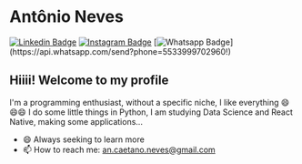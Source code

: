 # Antônio Neves

[![Linkedin Badge](https://img.shields.io/badge/-Linkedin-blue?style=flat-square&logo=Linkedin&logoColor=white&link=https://www.linkedin.com/in/ant%C3%B4nio-caetano-neves-neto-88b7b01b8/)](https://www.linkedin.com/in/ant%C3%B4nio-caetano-neves-neto-88b7b01b8/)
[![Instagram Badge](https://img.shields.io/badge/-Instagram-a43b9d?style=flat-square&logo=Instagram&logoColor=white&link=https://www.instagram.com/anthnioneves/)](https://www.instagram.com/anthnioneves/)
[![Whatsapp Badge](https://img.shields.io/badge/-Whatsapp-4CA143?style=flat-square&labelColor=4CA143&logo=whatsapp&logoColor=white&link=https://api.whatsapp.com/send?phone=5533999702960!)](https://api.whatsapp.com/send?phone=5533999702960!)


## Hiiii! Welcome to my profile

I'm a programming enthusiast, without a specific niche, I like everything 😄😄😄
I do some little things in Python, I am studying Data Science and React Native, making some applications...

- 😄 Always seeking to learn more
- 📫 How to reach me: an.caetano.neves@gmail.com







